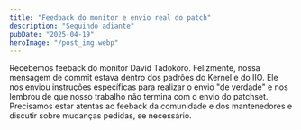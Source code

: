 ```yaml
---
title: "Feedback do monitor e envio real do patch"
description: "Seguindo adiante"
pubDate: "2025-04-19"
heroImage: "/post_img.webp"
---
```


Recebemos feeback do monitor David Tadokoro. Felizmente, nossa mensagem de commit estava dentro dos padrôes do Kernel e do IIO. Ele nos enviou instruções específicas para realizar o envio "de verdade" e nos lembrou de que nosso trabalho não termina com o envio do patchset. Precisamos estar atentas ao feeback da comunidade e dos mantenedores e discutir sobre mudanças pedidas, se necessário.
